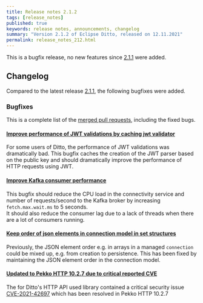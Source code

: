 ```yaml
---
title: Release notes 2.1.2
tags: [release_notes]
published: true
keywords: release notes, announcements, changelog
summary: "Version 2.1.2 of Eclipse Ditto, released on 12.11.2021"
permalink: release_notes_212.html
---
```


This is a bugfix release, no new features since [2.1.1](release_notes_211.html) were added.

## Changelog

Compared to the latest release [2.1.1](release_notes_211.html), the following bugfixes were added.

### Bugfixes

This is a complete list of the
[merged pull requests](https://github.com/eclipse-ditto/ditto/pulls?q=is%3Apr+milestone%3A2.1.2), including the fixed bugs.

#### [Improve performance of JWT validations by caching jwt validator](https://github.com/eclipse-ditto/ditto/pull/1217)

For some users of Ditto, the performance of JWT validations was dramatically bad. This bugfix caches the creation of 
the JWT parser based on the public key and should dramatically improve the performance of HTTP requests using JWT.

#### [Improve Kafka consumer performance](https://github.com/eclipse-ditto/ditto/pull/1218)

This bugfix should reduce the CPU load in the connectivity service and number of requests/second to the Kafka broker by 
increasing `fetch.max.wait.ms` to 5 seconds.  
It should also reduce the consumer lag due to a lack of threads when there are a lot of consumers running.

#### [Keep order of json elements in connection model in set structures](https://github.com/eclipse-ditto/ditto/pull/1219)

Previously, the JSON element order e.g. in arrays in a managed `connection` could be mixed up, e.g. from creation to
persistence. This has been fixed by maintaining the JSON element order in the connection model.

#### [Updated to Pekko HTTP 10.2.7 due to critical reported CVE](https://github.com/eclipse-ditto/ditto/pull/1222)

The for Ditto's HTTP API used library contained a critical security issue 
[CVE-2021-42697](https://cve.mitre.org/cgi-bin/cvename.cgi?name=CVE-2021-42697) which has been resolved in Pekko HTTP 10.2.7 
